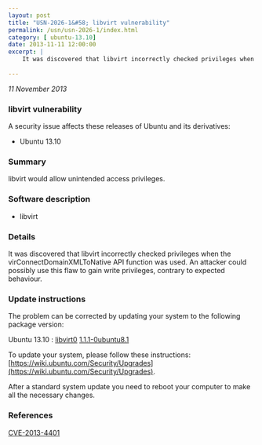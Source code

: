 ```yaml
---
layout: post
title: "USN-2026-1&#58; libvirt vulnerability"
permalink: /usn/usn-2026-1/index.html
category: [ ubuntu-13.10]
date: 2013-11-11 12:00:00
excerpt: |
    It was discovered that libvirt incorrectly checked privileges when the virConnectDomainXMLToNative API function was used. An attacker could possibly use this flaw to gain write privileges, contrary to expected behaviour. 
    
--- 
```

 
 

*11 November 2013*

### libvirt vulnerability

A security issue affects these releases of Ubuntu and its derivatives:

* Ubuntu 13.10

### Summary

libvirt would allow unintended access privileges. 

### Software description

* libvirt 

### Details

It was discovered that libvirt incorrectly checked privileges when the virConnectDomainXMLToNative API function was used. An attacker could possibly use this flaw to gain write privileges, contrary to expected behaviour. 

### Update instructions

The problem can be corrected by updating your system to the following package version:

Ubuntu 13.10
 : [libvirt0](https://launchpad.net/ubuntu/+source/libvirt) <span> [1.1.1-0ubuntu8.1](https://launchpad.net/ubuntu/+source/libvirt/1.1.1-0ubuntu8.1) </span> 

To update your system, please follow these instructions: [https://wiki.ubuntu.com/Security/Upgrades](https://wiki.ubuntu.com/Security/Upgrades).

After a standard system update you need to reboot your computer to make all the necessary changes. 

### References

 
 [CVE-2013-4401](http://people.ubuntu.com/~ubuntu-security/cve/CVE-2013-4401)
 

